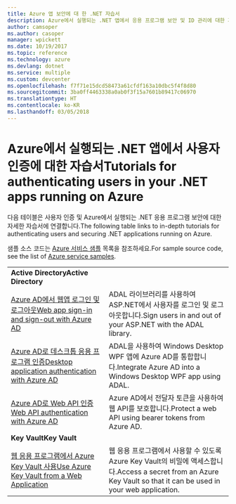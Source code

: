 ```yaml
---
title: Azure 앱 보안에 대 한 .NET 자습서
description: Azure에서 실행되는 .NET 앱에서 응용 프로그램 보안 및 ID 관리에 대한 자습서입니다.
author: camsoper
ms.author: casoper
manager: wpickett
ms.date: 10/19/2017
ms.topic: reference
ms.technology: azure
ms.devlang: dotnet
ms.service: multiple
ms.custom: devcenter
ms.openlocfilehash: f7f71e15dcd58473a61cfdf163a10dbc5f4f8d80
ms.sourcegitcommit: 3ba0ff4463338a0ab0f3f15a7601b89417c06970
ms.translationtype: HT
ms.contentlocale: ko-KR
ms.lasthandoff: 03/05/2018
---
```

# <a name="tutorials-for-authenticating-users-in-your-net-apps-running-on-azure"></a><span data-ttu-id="21fbb-103">Azure에서 실행되는 .NET 앱에서 사용자 인증에 대한 자습서</span><span class="sxs-lookup"><span data-stu-id="21fbb-103">Tutorials for authenticating users in your .NET apps running on Azure</span></span>

<span data-ttu-id="21fbb-104">다음 테이블은 사용자 인증 및 Azure에서 실행되는 .NET 응용 프로그램 보안에 대한 자세한 자습서에 연결합니다.</span><span class="sxs-lookup"><span data-stu-id="21fbb-104">The following table links to in-depth tutorials for authenticating users and securing .NET applications running on Azure.</span></span>

<span data-ttu-id="21fbb-105">샘플 소스 코드는 [Azure 서비스 샘플](https://azure.microsoft.com/resources/samples/?platform=dotnet) 목록을 참조하세요.</span><span class="sxs-lookup"><span data-stu-id="21fbb-105">For sample source code, see the list of [Azure service samples](https://azure.microsoft.com/resources/samples/?platform=dotnet).</span></span>

| | |
|---|---|
|<span data-ttu-id="21fbb-106">**Active Directory**</span><span class="sxs-lookup"><span data-stu-id="21fbb-106">**Active Directory**</span></span>||
| <span data-ttu-id="21fbb-107">[Azure AD에서 웹앱 로그인 및 로그아웃][1]</span><span class="sxs-lookup"><span data-stu-id="21fbb-107">[Web app sign-in and sign-out with Azure AD][1]</span></span> | <span data-ttu-id="21fbb-108">ADAL 라이브러리를 사용하여 ASP.NET에서 사용자를 로그인 및 로그아웃합니다.</span><span class="sxs-lookup"><span data-stu-id="21fbb-108">Sign users in and out of your ASP.NET with the ADAL library.</span></span>
| <span data-ttu-id="21fbb-109">[Azure AD로 데스크톱 응용 프로그램 인증][2]</span><span class="sxs-lookup"><span data-stu-id="21fbb-109">[Desktop application authentication with Azure AD][2]</span></span>| <span data-ttu-id="21fbb-110">ADAL을 사용하여 Windows Desktop WPF 앱에 Azure AD를 통합합니다.</span><span class="sxs-lookup"><span data-stu-id="21fbb-110">Integrate Azure AD into a Windows Desktop WPF app using ADAL.</span></span> | 
| <span data-ttu-id="21fbb-111">[Azure AD로 Web API 인증][3]</span><span class="sxs-lookup"><span data-stu-id="21fbb-111">[Web API authentication with Azure AD][3]</span></span> | <span data-ttu-id="21fbb-112">Azure AD에서 전달자 토큰을 사용하여 웹 API를 보호합니다.</span><span class="sxs-lookup"><span data-stu-id="21fbb-112">Protect a web API using bearer tokens from Azure AD.</span></span> |
|<span data-ttu-id="21fbb-113">**Key Vault**</span><span class="sxs-lookup"><span data-stu-id="21fbb-113">**Key Vault**</span></span>||
| <span data-ttu-id="21fbb-114">[웹 응용 프로그램에서 Azure Key Vault 사용][4]</span><span class="sxs-lookup"><span data-stu-id="21fbb-114">[Use Azure Key Vault from a Web Application][4]</span></span> | <span data-ttu-id="21fbb-115">웹 응용 프로그램에서 사용할 수 있도록 Azure Key Vault의 비밀에 액세스합니다.</span><span class="sxs-lookup"><span data-stu-id="21fbb-115">Access a secret from an Azure Key Vault so that it can be used in your web application.</span></span> | 

[1]: /azure/active-directory/develop/active-directory-devquickstarts-webapp-dotnet
[2]: /azure/active-directory/develop/active-directory-devquickstarts-dotnet
[3]: /azure/active-directory/develop/active-directory-devquickstarts-webapi-dotnet
[4]: /azure/key-vault/key-vault-use-from-web-application